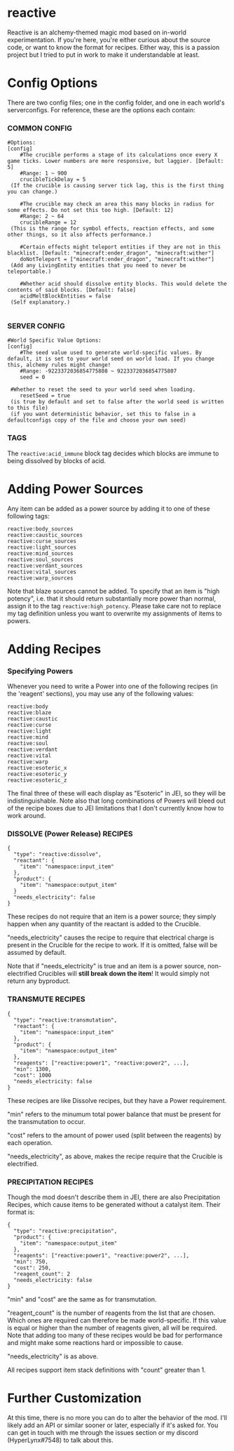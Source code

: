 # reactive
 
Reactive is an alchemy-themed magic mod based on in-world experimentation. 
If you're here, you're either curious about the source code, or want to know the format for recipes.
Either way, this is a passion project but I tried to put in work to make it understandable at least. 

# Config Options
There are two config files; one in the config folder, and one in each world's serverconfigs. For reference, these are the options each contain:
### COMMON CONFIG
```
#Options:
[config]
	#The crucible performs a stage of its calculations once every X game ticks. Lower numbers are more responsive, but laggier. [Default: 5]
	#Range: 1 ~ 900
	crucibleTickDelay = 5
 (If the crucible is causing server tick lag, this is the first thing you can change.)
 
	#The crucible may check an area this many blocks in radius for some effects. Do not set this too high. [Default: 12]
	#Range: 2 ~ 64
	crucibleRange = 12
 (This is the range for symbol effects, reaction effects, and some other things, so it also affects performance.)
 
	#Certain effects might teleport entities if they are not in this blacklist. [Default: "minecraft:ender_dragon", "minecraft:wither"]
	doNotTeleport = ["minecraft:ender_dragon", "minecraft:wither"]
 (Add any LivingEntity entities that you need to never be teleportable.)
 
 	#Whether acid should dissolve entity blocks. This would delete the contents of said blocks. [Default: false]
	acidMeltBlockEntities = false
 (Self explanatory.)
 
```
### SERVER CONFIG
```
#World Specific Value Options:
[config]
	#The seed value used to generate world-specific values. By default, it is set to your world seed on world load. If you change this, alchemy rules might change!
	#Range: -9223372036854775808 ~ 9223372036854775807
	seed = 0

 #Whether to reset the seed to your world seed when loading.
	resetSeed = true 
 (is true by default and set to false after the world seed is written to this file)
 (if you want deterministic behavior, set this to false in a defaultconfigs copy of the file and choose your own seed)

```
### TAGS
The ```reactive:acid_immune``` block tag decides which blocks are immune to being dissolved by blocks of acid.

# Adding Power Sources
Any item can be added as a power source by adding it to one of these following tags:
```
reactive:body_sources
reactive:caustic_sources
reactive:curse_sources
reactive:light_sources
reactive:mind_sources
reactive:soul_sources
reactive:verdant_sources
reactive:vital_sources
reactive:warp_sources
```
Note that blaze sources cannot be added.
To specify that an item is "high potency", i.e. that it should return substantially more power than normal, assign it to the tag ```reactive:high_potency```.
Please take care not to replace my tag definition unless you want to overwrite my assignments of items to powers.

# Adding Recipes
### Specifying Powers
Whenever you need to write a Power into one of the following recipes 
(in the 'reagent' sections), you may use any of the following values:
```
reactive:body
reactive:blaze
reactive:caustic
reactive:curse
reactive:light
reactive:mind
reactive:soul
reactive:verdant
reactive:vital
reactive:warp
reactive:esoteric_x
reactive:esoteric_y
reactive:esoteric_z
```
The final three of these will each display as "Esoteric" in JEI, so they will be indistinguishable. Note also that long combinations of Powers will bleed out of the recipe boxes due to JEI limitations that I don't currently know how to work around.
### DISSOLVE (Power Release) RECIPES
```
{
  "type": "reactive:dissolve",
  "reactant": {
    "item": "namespace:input_item"
  },
  "product": {
    "item": "namespace:output_item"
  }
  "needs_electricity": false
}
```
These recipes do not require that an item is a power source; they simply happen when any quantity of the reactant is added to the Crucible.

"needs_electricity" causes the recipe to require that electrical charge is present in the Crucible for the recipe to work. If it is omitted, false will be assumed by default.

Note that if "needs_electricity" is true and an item is a power source, non-electrified Crucibles will **still break down the item**! It would simply not return any byproduct.
### TRANSMUTE RECIPES
```
{
  "type": "reactive:transmutation",
  "reactant": {
    "item": "namespace:input_item"
  },
  "product": {
    "item": "namespace:output_item"
  },
  "reagents": ["reactive:power1", "reactive:power2", ...],
  "min": 1300,
  "cost": 1000
  "needs_electricity: false
}
```
These recipes are like Dissolve recipes, but they have a Power requirement.

"min" refers to the minumum total power balance that must be present for the transmutation to occur.

"cost" refers to the amount of power used (split between the reagents) by each operation.

"needs_electricity", as above, makes the recipe require that the Crucible is electrified.

### PRECIPITATION RECIPES
Though the mod doesn't describe them in JEI, there are also Precipitation Recipes, which cause items to be generated without a catalyst item. Their format is:
```
{
  "type": "reactive:precipitation",
  "product": {
    "item": "namespace:output_item"
  },
  "reagents": ["reactive:power1", "reactive:power2", ...],
  "min": 750,
  "cost": 250,
  "reagent_count": 2
  "needs_electricity: false
}
```
"min" and "cost" are the same as for transmutation.

"reagent_count" is the number of reagents from the list that are chosen. Which ones are required can therefore be made world-specific. If this value is equal or higher than the number of reagents given, all will be required. Note that adding too many of these recipes would be bad for performance and might make some reactions hard or impossible to cause.

"needs_electricity" is as above.

All recipes support item stack definitions with "count" greater than 1.
# Further Customization
At this time, there is no more you can do to alter the behavior of the mod. I'll likely add an API or similar sooner or later, especially if it's asked for. You can get in touch with me through the issues section or my discord (HyperLynx#7548) to talk about this.

